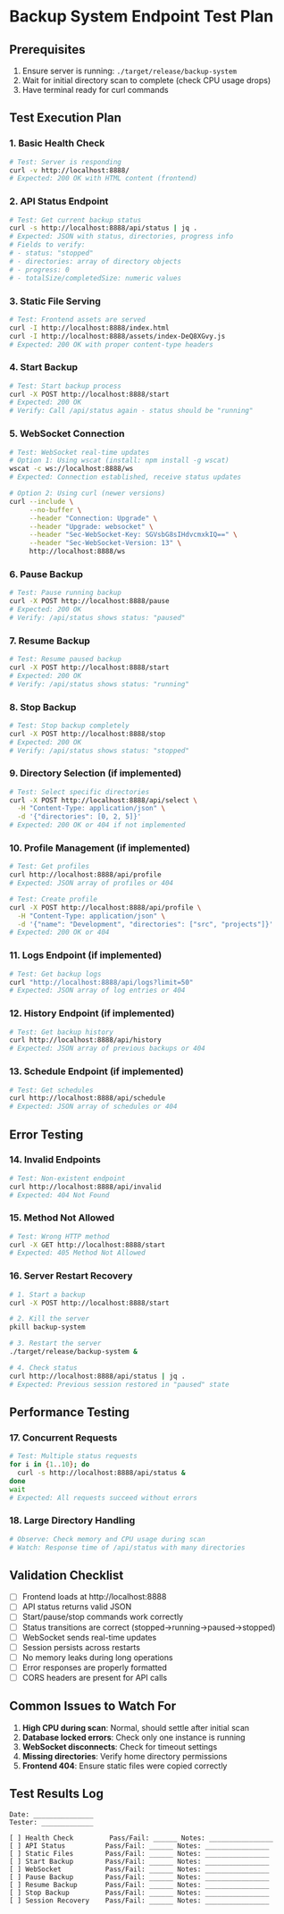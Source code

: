 # Backup System Endpoint Test Plan

## Prerequisites
1. Ensure server is running: `./target/release/backup-system`
2. Wait for initial directory scan to complete (check CPU usage drops)
3. Have terminal ready for curl commands

## Test Execution Plan

### 1. Basic Health Check
```bash
# Test: Server is responding
curl -v http://localhost:8888/
# Expected: 200 OK with HTML content (frontend)
```

### 2. API Status Endpoint
```bash
# Test: Get current backup status
curl -s http://localhost:8888/api/status | jq .
# Expected: JSON with status, directories, progress info
# Fields to verify:
# - status: "stopped"
# - directories: array of directory objects
# - progress: 0
# - totalSize/completedSize: numeric values
```

### 3. Static File Serving
```bash
# Test: Frontend assets are served
curl -I http://localhost:8888/index.html
curl -I http://localhost:8888/assets/index-DeQ8XGvy.js
# Expected: 200 OK with proper content-type headers
```

### 4. Start Backup
```bash
# Test: Start backup process
curl -X POST http://localhost:8888/start
# Expected: 200 OK
# Verify: Call /api/status again - status should be "running"
```

### 5. WebSocket Connection
```bash
# Test: WebSocket real-time updates
# Option 1: Using wscat (install: npm install -g wscat)
wscat -c ws://localhost:8888/ws
# Expected: Connection established, receive status updates

# Option 2: Using curl (newer versions)
curl --include \
     --no-buffer \
     --header "Connection: Upgrade" \
     --header "Upgrade: websocket" \
     --header "Sec-WebSocket-Key: SGVsbG8sIHdvcmxkIQ==" \
     --header "Sec-WebSocket-Version: 13" \
     http://localhost:8888/ws
```

### 6. Pause Backup
```bash
# Test: Pause running backup
curl -X POST http://localhost:8888/pause
# Expected: 200 OK
# Verify: /api/status shows status: "paused"
```

### 7. Resume Backup
```bash
# Test: Resume paused backup
curl -X POST http://localhost:8888/start
# Expected: 200 OK
# Verify: /api/status shows status: "running"
```

### 8. Stop Backup
```bash
# Test: Stop backup completely
curl -X POST http://localhost:8888/stop
# Expected: 200 OK
# Verify: /api/status shows status: "stopped"
```

### 9. Directory Selection (if implemented)
```bash
# Test: Select specific directories
curl -X POST http://localhost:8888/api/select \
  -H "Content-Type: application/json" \
  -d '{"directories": [0, 2, 5]}'
# Expected: 200 OK or 404 if not implemented
```

### 10. Profile Management (if implemented)
```bash
# Test: Get profiles
curl http://localhost:8888/api/profile
# Expected: JSON array of profiles or 404

# Test: Create profile
curl -X POST http://localhost:8888/api/profile \
  -H "Content-Type: application/json" \
  -d '{"name": "Development", "directories": ["src", "projects"]}'
# Expected: 200 OK or 404
```

### 11. Logs Endpoint (if implemented)
```bash
# Test: Get backup logs
curl "http://localhost:8888/api/logs?limit=50"
# Expected: JSON array of log entries or 404
```

### 12. History Endpoint (if implemented)
```bash
# Test: Get backup history
curl http://localhost:8888/api/history
# Expected: JSON array of previous backups or 404
```

### 13. Schedule Endpoint (if implemented)
```bash
# Test: Get schedules
curl http://localhost:8888/api/schedule
# Expected: JSON array of schedules or 404
```

## Error Testing

### 14. Invalid Endpoints
```bash
# Test: Non-existent endpoint
curl http://localhost:8888/api/invalid
# Expected: 404 Not Found
```

### 15. Method Not Allowed
```bash
# Test: Wrong HTTP method
curl -X GET http://localhost:8888/start
# Expected: 405 Method Not Allowed
```

### 16. Server Restart Recovery
```bash
# 1. Start a backup
curl -X POST http://localhost:8888/start

# 2. Kill the server
pkill backup-system

# 3. Restart the server
./target/release/backup-system &

# 4. Check status
curl http://localhost:8888/api/status | jq .
# Expected: Previous session restored in "paused" state
```

## Performance Testing

### 17. Concurrent Requests
```bash
# Test: Multiple status requests
for i in {1..10}; do
  curl -s http://localhost:8888/api/status &
done
wait
# Expected: All requests succeed without errors
```

### 18. Large Directory Handling
```bash
# Observe: Check memory and CPU usage during scan
# Watch: Response time of /api/status with many directories
```

## Validation Checklist

- [ ] Frontend loads at http://localhost:8888
- [ ] API status returns valid JSON
- [ ] Start/pause/stop commands work correctly
- [ ] Status transitions are correct (stopped->running->paused->stopped)
- [ ] WebSocket sends real-time updates
- [ ] Session persists across restarts
- [ ] No memory leaks during long operations
- [ ] Error responses are properly formatted
- [ ] CORS headers are present for API calls

## Common Issues to Watch For

1. **High CPU during scan**: Normal, should settle after initial scan
2. **Database locked errors**: Check only one instance is running
3. **WebSocket disconnects**: Check for timeout settings
4. **Missing directories**: Verify home directory permissions
5. **Frontend 404**: Ensure static files were copied correctly

## Test Results Log

```
Date: _______________
Tester: _____________

[ ] Health Check         Pass/Fail: ______ Notes: ________________
[ ] API Status          Pass/Fail: ______ Notes: ________________
[ ] Static Files        Pass/Fail: ______ Notes: ________________
[ ] Start Backup        Pass/Fail: ______ Notes: ________________
[ ] WebSocket           Pass/Fail: ______ Notes: ________________
[ ] Pause Backup        Pass/Fail: ______ Notes: ________________
[ ] Resume Backup       Pass/Fail: ______ Notes: ________________
[ ] Stop Backup         Pass/Fail: ______ Notes: ________________
[ ] Session Recovery    Pass/Fail: ______ Notes: ________________
```